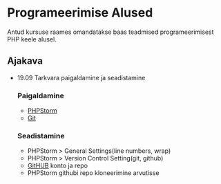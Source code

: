 # Programeerimise Alused
Antud kursuse raames omandatakse baas teadmised programeerimisest PHP keele alusel.
## Ajakava
* 19.09 Tarkvara paigaldamine ja seadistamine
    ### Paigaldamine
    * [PHPStorm](https://www.jetbrains.com/phpstorm/)
    * [Git](https://git-scm.com/downloads)
    ### Seadistamine
    * PHPStorm > General Settings(line numbers, wrap)
    * PHPStorm > Version Control Setting(git, github)
    * [GitHUB](https://gitthub.com) konto ja repo
    * PHPStorm githubi repo kloneerimine arvutisse
